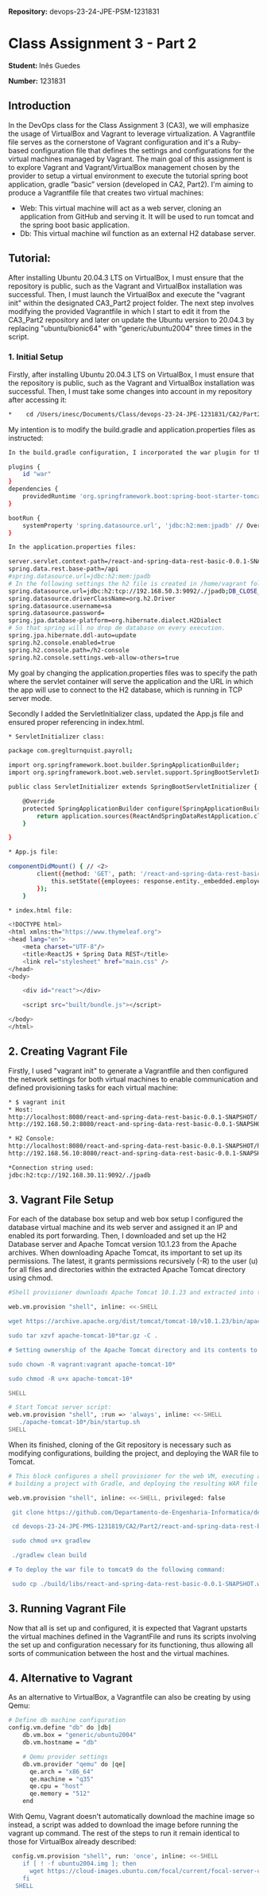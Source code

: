 


<strong>Repository:</strong> devops-23-24-JPE-PSM-1231831
 <p></p>

# Class Assignment 3 - Part 2

<p></p>

<strong>Student: </strong>
Inês Guedes
 <p></p>

<strong>Number:</strong>
1231831
<p></p>

<p>
</p>
<p></p>

## Introduction
In the DevOps class for the Class Assignment 3 (CA3), we will emphasize the usage of VirtualBox and Vagrant to leverage virtualization.
A Vagrantfile file serves as the cornerstone of Vagrant configuration and it's a Ruby-based configuration file that defines the settings and configurations for the virtual machines managed by Vagrant.
The main goal of this assignment is to explore Vagrant and Vagrant/VirtualBox management  chosen by the provider to setup a virtual environment to execute the tutorial spring boot application, gradle ”basic” version (developed in CA2, Part2). I'm aiming to produce a Vagrantfile file that creates two virtual machines:

* Web: This virtual machine will act as a web server, cloning an application from GitHub and serving it. It will be used to run tomcat and the spring boot basic application.
* Db: This virtual machine wil function as an external H2 database server.
<p></p>
<p></p>

## Tutorial: 
<p></p>
<p></p>

After installing Ubuntu 20.04.3 LTS on VirtualBox, I must ensure that the repository is public, such as the Vagrant and VirtualBox installation was successful.
Then, I must launch the VirtualBox and execute the "vagrant init" within the designated CA3_Part2 project folder.
The next step involves modifying the provided Vagrantfile in which I start to edit it from the CA3_Part2 repository and later on update the Ubuntu version to 20.04.3 by replacing "ubuntu/bionic64" with "generic/ubuntu2004" three times in the script.

<p></p>
<p></p>

### 1. Initial Setup
<p></p>
Firstly, after installing Ubuntu 20.04.3 LTS on VirtualBox, I must ensure that the repository is public, such as the Vagrant and VirtualBox installation was successful.
Then, I must take some changes into account in my repository after accessing it: <p></p>

```bash
*	 cd /Users/inesc/Documents/Class/devops-23-24-JPE-1231831/CA2/Part2
```
<p></p>
My intention is to modify the build.gradle and application.properties files as instructed: <p></p>

```bash
In the build.gradle configuration, I incorporated the war plugin for the creation of a WAR file used to deploy the app onto a Tomcat server with the "spring-boot-starter-tomcat" dependency. My goal is to override the database access configuration of a H2 database.

plugins {
	id "war"
}
dependencies {
	providedRuntime 'org.springframework.boot:spring-boot-starter-tomcat'
}

bootRun {
	systemProperty 'spring.datasource.url', 'jdbc:h2:mem:jpadb' // Override the datasource URL
}
```

<p></p>
<p></p>

```bash
In the application.properties files:

server.servlet.context-path=/react-and-spring-data-rest-basic-0.0.1-SNAPSHOT
spring.data.rest.base-path=/api
#spring.datasource.url=jdbc:h2:mem:jpadb
# In the following settings the h2 file is created in /home/vagrant folder
spring.datasource.url=jdbc:h2:tcp://192.168.50.3:9092/./jpadb;DB_CLOSE_DELAY=-1;DB_CLOSE_ON_EXIT=FALSE
spring.datasource.driverClassName=org.h2.Driver
spring.datasource.username=sa
spring.datasource.password=
spring.jpa.database-platform=org.hibernate.dialect.H2Dialect
# So that spring will no drop de database on every execution.
spring.jpa.hibernate.ddl-auto=update
spring.h2.console.enabled=true
spring.h2.console.path=/h2-console
spring.h2.console.settings.web-allow-others=true

```
<p></p>

My goal by changing the application.properties files was to specify the path where the servlet container will serve the application and the URL in which the app will use to connect to the H2 database, which is running in TCP server mode.

 <p></p>
Secondly I added the ServletInitializer class, updated the App.js file and ensured proper referencing in index.html. <p></p>

```bash
* ServletInitializer class:

package com.greglturnquist.payroll;

import org.springframework.boot.builder.SpringApplicationBuilder;
import org.springframework.boot.web.servlet.support.SpringBootServletInitializer;

public class ServletInitializer extends SpringBootServletInitializer {

    @Override
    protected SpringApplicationBuilder configure(SpringApplicationBuilder application) {
        return application.sources(ReactAndSpringDataRestApplication.class);
    }

}

```
<p></p>

```bash
* App.js file:

componentDidMount() { // <2>
		client({method: 'GET', path: '/react-and-spring-data-rest-basic-0.0.1-SNAPSHOT/api/employees'}).done(response => {
			this.setState({employees: response.entity._embedded.employees});
		});
	}

```

<p></p>

```bash
* index.html file:

<!DOCTYPE html>
<html xmlns:th="https://www.thymeleaf.org">
<head lang="en">
    <meta charset="UTF-8"/>
    <title>ReactJS + Spring Data REST</title>
    <link rel="stylesheet" href="main.css" />
</head>
<body>

    <div id="react"></div>

    <script src="built/bundle.js"></script>

</body>
</html>

```

<p></p>
<p></p>

## 2. Creating Vagrant File

<p></p>

Firstly, I used "vagrant init" to generate a Vagrantfile and then configured the network settings for both virtual machines to enable communication and defined provisioning tasks for each virtual machine:
<p></p>

```bash
* $ vagrant init
* Host:
http://localhost:8080/react-and-spring-data-rest-basic-0.0.1-SNAPSHOT/
http://192.168.50.2:8080/react-and-spring-data-rest-basic-0.0.1-SNAPSHOT/

* H2 Console:
http://localhost:8080/react-and-spring-data-rest-basic-0.0.1-SNAPSHOT/h2-console
http://192.168.56.10:8080/react-and-spring-data-rest-basic-0.0.1-SNAPSHOT/h2-console

*Connection string used:
jdbc:h2:tcp://192.168.30.11:9092/./jpadb
```

<p></p>
<p></p>

## 3. Vagrant File Setup

<p></p>

For each of the database box setup and web box setup I configured the database virtual machine and its web server and assigned it an IP and enabled its port forwarding.
Then, I downloaded and set up the H2 Database server and Apache Tomcat version 10.1.23 from the Apache archives.
When downloading Apache Tomcat, its important to set up its permissions. The latest, it grants permissions recursively (-R) to the user (u) for all files and directories within the extracted Apache Tomcat directory using chmod.

<p></p>

```bash
#Shell provisioner downloads Apache Tomcat 10.1.23 and extracted into the current directory.

web.vm.provision "shell", inline: <<-SHELL

wget https://archive.apache.org/dist/tomcat/tomcat-10/v10.1.23/bin/apache-tomcat-10.1.23.tar.gz

sudo tar xzvf apache-tomcat-10*tar.gz -C .

# Setting ownership of the Apache Tomcat directory and its contents to the user vagrant and granting execute permissions recursively.

sudo chown -R vagrant:vagrant apache-tomcat-10*

sudo chmod -R u+x apache-tomcat-10*

SHELL
```

<p></p>

```bash
# Start Tomcat server script:
web.vm.provision "shell", :run => 'always', inline: <<-SHELL
   ./apache-tomcat-10*/bin/startup.sh
SHELL
```

<p></p>

When its finished, cloning of the Git repository is necessary such as modifying configurations, building the project, and deploying the WAR file to Tomcat. <p></p>

```bash
# This block configures a shell provisioner for the web VM, executing a series of commands including cloning a Git repository,
# building a project with Gradle, and deploying the resulting WAR file to a Tomcat directory, all without elevated privileges.

web.vm.provision "shell", inline: <<-SHELL, privileged: false

 git clone https://github.com/Departamento-de-Engenharia-Informatica/devops-23-24-JPE-PMS-1231819.git

 cd devops-23-24-JPE-PMS-1231819/CA2/Part2/react-and-spring-data-rest-basic

 sudo chmod u+x gradlew

 ./gradlew clean build

# To deploy the war file to tomcat9 do the following command:

 sudo cp ./build/libs/react-and-spring-data-rest-basic-0.0.1-SNAPSHOT.war ~/apache-tomcat-10*/webapps/
```

<p></p>
<p></p>

## 3. Running Vagrant File
<p></p>
Now that all is set up and configured, it is expected that Vagrant upstarts the virtual machines defined in the VagrantFile and runs its scripts involving the set up and configuration necessary for its functioning, thus allowing all sorts of communication between the host and the virtual machines.
<p></p>
<p></p>

## 4. Alternative to Vagrant
<p></p> 
As an alternative to VirtualBox, a Vagrantfile can also be creating by using Qemu: <p></p>

```bash
# Define db machine configuration
config.vm.define "db" do |db|
    db.vm.box = "generic/ubuntu2004"
    db.vm.hostname = "db"

    # Qemu provider settings
    db.vm.provider "qemu" do |qe|
      qe.arch = "x86_64"
      qe.machine = "q35"
      qe.cpu = "host"
      qe.memory = "512"
    end
```
 <p></p>

With Qemu, Vagrant doesn't automatically download the machine image so instead, a script was added to download the image before running the vagrant up command.
The rest of the steps to run it remain identical to those for VirtualBox already described:
 <p></p>
 
```bash
 config.vm.provision "shell", run: 'once', inline: <<-SHELL
    if [ ! -f ubuntu2004.img ]; then
      wget https://cloud-images.ubuntu.com/focal/current/focal-server-cloudimg-amd64.img -O ubuntu2004.img
    fi
  SHELL
```
 <p></p>

